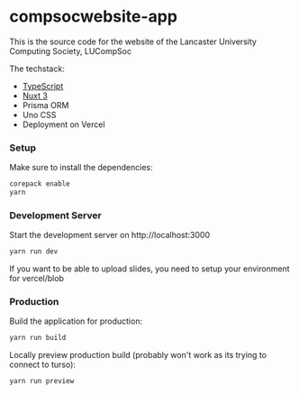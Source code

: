 # compsocwebsite-app

This is the source code for the website of the Lancaster University Computing Society, LUCompSoc

The techstack:
- [TypeScript](https://www.typescriptlang.org/)
- [Nuxt 3](https://nuxt.com)
- Prisma ORM
- Uno CSS
- Deployment on Vercel

### Setup

Make sure to install the dependencies:

```bash
corepack enable
yarn
```

### Development Server

Start the development server on http://localhost:3000

```bash
yarn run dev
```

If you want to be able to upload slides, you need to setup your environment for vercel/blob

### Production

Build the application for production:

```bash
yarn run build
```

Locally preview production build (probably won't work as its trying to connect to turso):

```bash
yarn run preview
```
